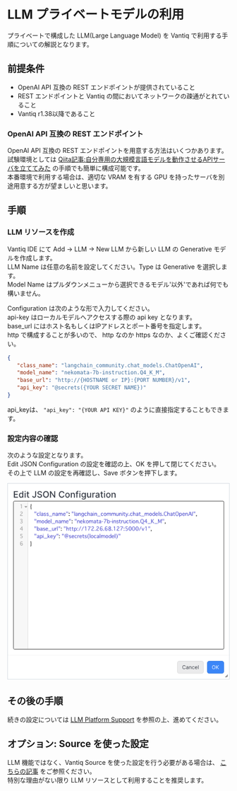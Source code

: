 # LLM プライベートモデルの利用

プライベートで構成した LLM(Large Language Model) を Vantiq で利用する手順についての解説となります。

## 前提条件

- OpenAI API 互換の REST エンドポイントが提供されていること
- REST エンドポイントと Vantiq の間においてネットワークの疎通がとれていること
- Vantiq r1.38以降であること

### OpenAI API 互換の REST エンドポイント

OpenAI API 互換の REST エンドポイントを用意する方法はいくつかあります。  
試験環境としては [Qiita記事:自分専用の大規模言語モデルを動作させるAPIサーバを立ててみた](https://qiita.com/vfuji/items/67b95da35704ee440f4c) の手順でも簡単に構成可能です。  
本番環境で利用する場合は、適切な VRAM を有する GPU を持ったサーバを別途用意する方が望ましいと思います。  

## 手順

### LLM リソースを作成

Vantiq IDE にて Add -> LLM -> New LLM から新しい LLM の Generative モデルを作成します。  
LLM Name は任意の名前を設定してください。Type は Generative を選択します。  
Model Name はプルダウンメニューから選択できるモデル'以外'であれば何でも構いません。  

Configuration は次のような形で入力してください。  
api-key はローカルモデルへアクセスする際の api key となります。  
base_url にはホスト名もしくはIPアドレスとポート番号を指定します。  
http で構成することが多いので、 http なのか https なのか、よくご確認ください。  

```json
{
   "class_name": "langchain_community.chat_models.ChatOpenAI",
   "model_name": "nekomata-7b-instruction.Q4_K_M",
   "base_url": "http://{HOSTNAME or IP}:{PORT NUMBER}/v1",
   "api_key": "@secrets({YOUR SECRET NAME})"
}
```

api_keyは、 `"api_key": "{YOUR API KEY}"` のように直接指定することもできます。  

### 設定内容の確認

次のような設定となります。  
Edit JSON Configuration の設定を確認の上、OK を押して閉じてください。  
その上で LLM の設定を再確認し、Save ボタンを押下します。  

![LLM_use_local_model](./imgs/llm-local-model.png)

## その後の手順

続きの設定については [LLM Platform Support](/vantiq-aiml-integration/llm-platform-support/readme.md) を参照の上、進めてください。

## オプション: Source を使った設定

LLM 機能ではなく、Vantiq Source を使った設定を行う必要がある場合は、 [こちらの記事](/vantiq-aiml-integration/vantiq-llm-use-local-models-via-source/readme.md) をご参照ください。  
特別な理由がない限り LLM リソースとして利用することを推奨します。  
